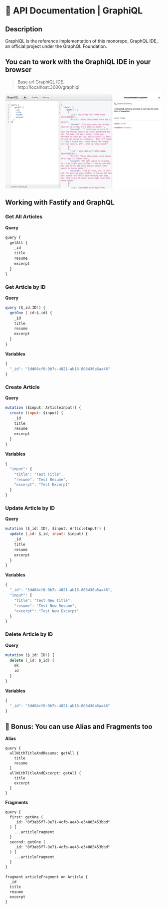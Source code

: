 # 🔮 API Documentation | GraphiQL

## Description

GraphiQL is the reference implementation of this monorepo, GraphQL IDE, an official project under the GraphQL Foundation.

## You can to work with the GraphiQL IDE in your browser

> Base url GraphiQL IDE. \
  http://localhost:3000/graphiql

![graphiql](../../assets/graphiql.png)

## Working with Fastify and GraphQL

### Get All Articles

**Query**
```js
query {
  getAll {
    _id
    title
    resume
    excerpt
  }
}
```

### Get Article by ID

**Query**
```js
query ($_id:ID!) {
  getOne (_id:$_id) {
    _id
    title
    resume
    excerpt
  }
}
```
**Variables**
```js
{
  "_id": "5dd04cf0-0b7c-4021-ab16-803436a5aa46"
}
```

### Create Article

**Query**
```js
mutation ($input: ArticleInput!) {
  create (input: $input) {
    _id
    title
    resume
    excerpt
  }
}
```
**Variables**
```js
{
  "input": {
    "title": "Test Title",
    "resume": "Test Resume",
    "excerpt": "Test Excerpt"
  }
}
```

### Update Article by ID

**Query**
```js
mutation ($_id: ID!, $input: ArticleInput!) {
  update (_id: $_id, input: $input) {
    _id
    title
    resume
    excerpt
  }
}
```
**Variables**
```js
{
  "_id": "5dd04cf0-0b7c-4021-ab16-803436a5aa46",
  "input": {
    "title": "Test New Title",
    "resume": "Test New Resume",
    "excerpt": "Test New Excerpt"
  }
}
```

### Delete Article by ID

**Query**
```js
mutation ($_id: ID!) {
  delete (_id: $_id) {
    ok
    id
  }
}
```
**Variables**
```js
{
  "_id": "5dd04cf0-0b7c-4021-ab16-803436a5aa46"
}
```

## 🎁 Bonus: You can use Alias and Fragments too

**Alias**
```any
query {
  allWithTitleAndResume: getAll {
    title
    resume
  }
  allWithTitleAndExcerpt: getAll {
    title
    excerpt
  }
}
```

**Fragments**
```any
query {
  first: getOne (
    _id: "0f3ab5f7-8e71-4cfb-ae43-e34885453bbd"
  ) {
    ...articleFragment
  }
  second: getOne (
    _id: "0f3ab5f7-8e71-4cfb-ae43-e34885453bbd"
  ) {
    ...articleFragment
  }
}

fragment articleFragment on Article {
  _id
  title
  resume
  excerpt
}
```